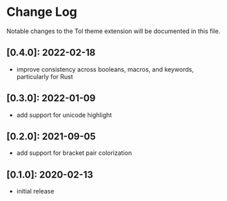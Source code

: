 # Change Log

Notable changes to the Tol theme extension will be documented in this file.

## **[0.4.0]:** 2022-02-18

- improve consistency across booleans, macros, and keywords, particularly for Rust

## **[0.3.0]:** 2022-01-09

- add support for unicode highlight

## **[0.2.0]:** 2021-09-05

- add support for bracket pair colorization

## **[0.1.0]:** 2020-02-13

- initial release
